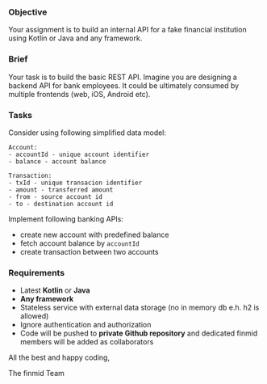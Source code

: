 ### Objective

Your assignment is to build an internal API for a fake financial institution using Kotlin or Java and any framework.

### Brief

Your task is to build the basic REST API. Imagine you are designing a backend API for bank employees. It could be ultimately consumed by multiple frontends (web, iOS, Android etc).

### Tasks

Consider using following simplified data model:
```
Account:
- accountId - unique account identifier
- balance - account balance

Transaction:
- txId - unique transacion identifier
- amount - transferred amount
- from - source account id
- to - destination account id
```

Implement following banking APIs:
- create new account with predefined balance
- fetch account balance by `accountId`
- create transaction between two accounts 

### Requirements

- Latest **Kotlin** or **Java** 
- **Any framework**
- Stateless service with external data storage (no in memory db e.h. h2 is allowed)
- Ignore authentication and authorization
- Code will be pushed to **private Github repository** and dedicated finmid members will be added as collaborators 

All the best and happy coding,

The finmid Team

